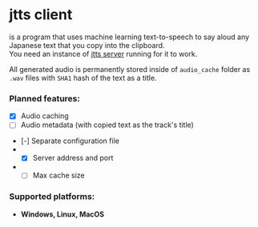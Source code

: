 # jtts client

is a program that uses machine learning text-to-speech to say aloud any Japanese text that you copy into the clipboard.  
You need an instance of [jtts server](https://github.com/Ayashiihito/japanese_tts_server) running for it to work.

All generated audio is permanently stored inside of `audio_cache` folder as `.wav` files with `SHA1` hash of the text as a title.

### Planned features:
- [x] Audio caching
- [ ] Audio metadata (with copied text as the track's title)  
- [-] Separate configuration file
- - [x] Server address and port
- - [ ] Max cache size

### Supported platforms:
- **Windows, Linux, MacOS**
